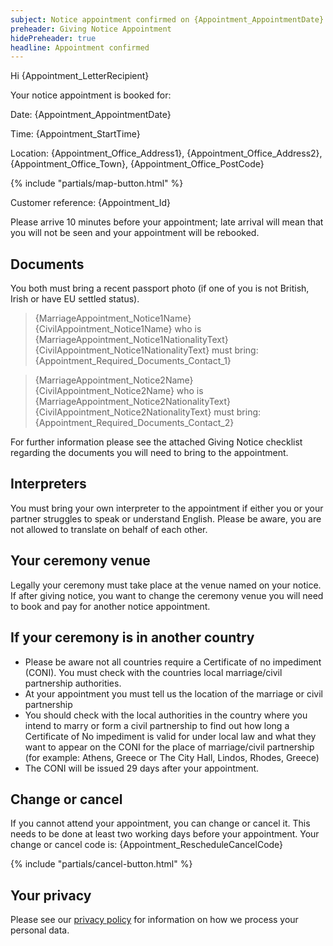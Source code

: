 ```yaml
---
subject: Notice appointment confirmed on {Appointment_AppointmentDate} at {Appointment_StartTime}
preheader: Giving Notice Appointment 
hidePreheader: true
headline: Appointment confirmed
---
```


Hi {Appointment_LetterRecipient}

Your notice appointment is booked for:

Date: {Appointment_AppointmentDate} 

Time: {Appointment_StartTime}

Location: {Appointment_Office_Address1}, {Appointment_Office_Address2}, {Appointment_Office_Town}, {Appointment_Office_PostCode}

{% include "partials/map-button.html" %}

Customer reference: {Appointment_Id}

Please arrive 10 minutes before your appointment; late arrival will mean that you will not be seen and your appointment will be rebooked.


## Documents
You both must bring a recent passport photo (if one of you is not British, Irish or have EU settled status).

> {MarriageAppointment_Notice1Name}{CivilAppointment_Notice1Name} who is {MarriageAppointment_Notice1NationalityText} {CivilAppointment_Notice1NationalityText} must bring:
> {Appointment_Required_Documents_Contact_1}

> {MarriageAppointment_Notice2Name}{CivilAppointment_Notice2Name} who is {MarriageAppointment_Notice2NationalityText}{CivilAppointment_Notice2NationalityText} must bring:
> {Appointment_Required_Documents_Contact_2}


For further information please see the attached Giving Notice checklist regarding the documents you will need to bring to the appointment.


## Interpreters
You must bring your own interpreter to the appointment if either you or your partner struggles to speak or understand English. Please be aware, you are not allowed to translate on behalf of each other.


## Your ceremony venue
Legally your ceremony must take place at the venue named on your notice. If after giving notice, you want to change the ceremony venue you will need to book and pay for another notice appointment.


## If your ceremony is in another country
  - Please be aware not all countries require a Certificate of no impediment (CONI). You must check with the countries local marriage/civil partnership authorities.
  - At your appointment you must tell us the location of the marriage or civil partnership
  - You should check with the local authorities in the country where you intend to marry or form a civil partnership to find out how long a Certificate of No impediment is valid for under local law and what they want to appear on the CONI for the place of marriage/civil partnership (for example: Athens, Greece or The City Hall, Lindos, Rhodes, Greece)
  - The CONI will be issued 29 days after your appointment.


## Change or cancel
If you cannot attend your appointment, you can change or cancel it. This needs to be done at least two working days before your appointment. Your change or cancel code is: {Appointment_RescheduleCancelCode}

{% include "partials/cancel-button.html" %}


## Your privacy
Please see our [privacy policy](https://www.leeds.gov.uk/registrarsprivacy) for information on how we process your personal data.
